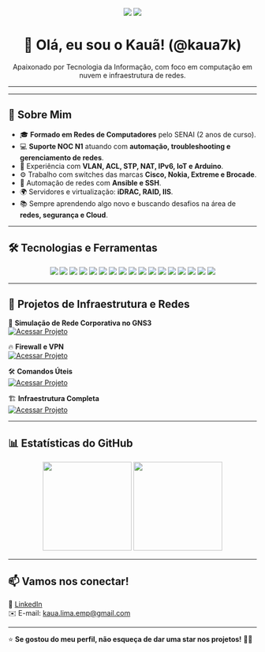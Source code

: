 <p align="center">
  <img src="https://i.gifer.com/Zl7n.gif">
  <img src="https://i.gifer.com/5Mys.gif">
</p>

<h1 align="center">👋 Olá, eu sou o Kauã! (@kaua7k)</h1>
<p align="center">
  Apaixonado por Tecnologia da Informação, com foco em computação em nuvem e infraestrutura de redes.
</p>

---

---


## 🚀 Sobre Mim  
- 🎓 **Formado em Redes de Computadores** pelo SENAI (2 anos de curso).  
- 💻 **Suporte NOC N1** atuando com **automação, troubleshooting e gerenciamento de redes**.  
- 🔧 Experiência com **VLAN, ACL, STP, NAT, IPv6, IoT e Arduino**.  
- ⚙️ Trabalho com switches das marcas **Cisco, Nokia, Extreme e Brocade**.  
- 🤖 Automação de redes com **Ansible e SSH**.  
- 🌍 Servidores e virtualização: **iDRAC, RAID, IIS**.  
- 📚 Sempre aprendendo algo novo e buscando desafios na área de **redes, segurança e Cloud**.  

---

## 🛠️ Tecnologias e Ferramentas  

<div align="center">
  <img src="https://img.shields.io/badge/Linux-FCC624?style=for-the-badge&logo=linux&logoColor=black" />
  <img src="https://img.shields.io/badge/Cisco-1BA0D7?style=for-the-badge&logo=cisco&logoColor=white" />
  <img src="https://img.shields.io/badge/Ansible-EE0000?style=for-the-badge&logo=ansible&logoColor=white" />
  <img src="https://img.shields.io/badge/GitHub-181717?style=for-the-badge&logo=github&logoColor=white" />
  <img src="https://img.shields.io/badge/Python-3776AB?style=for-the-badge&logo=python&logoColor=white" />
  <img src="https://img.shields.io/badge/IPv6-004C97?style=for-the-badge&logo=ipv6&logoColor=white" />
  <img src="https://img.shields.io/badge/IoT-FF6F00?style=for-the-badge&logo=internet-of-things&logoColor=white" />
  <img src="https://img.shields.io/badge/AWS-232F3E?style=for-the-badge&logo=amazon-aws&logoColor=white" />
  <img src="https://img.shields.io/badge/Azure-0078D4?style=for-the-badge&logo=microsoft-azure&logoColor=white" />
  <img src="https://img.shields.io/badge/Docker-2496ED?style=for-the-badge&logo=docker&logoColor=white" />
  <img src="https://img.shields.io/badge/Kubernetes-326CE5?style=for-the-badge&logo=kubernetes&logoColor=white" />
  <img src="https://img.shields.io/badge/Zabbix-CC0000?style=for-the-badge&logo=zabbix&logoColor=white" />
  <img src="https://img.shields.io/badge/Prometheus-E6522C?style=for-the-badge&logo=prometheus&logoColor=white" />
  <img src="https://img.shields.io/badge/Grafana-F46800?style=for-the-badge&logo=grafana&logoColor=white" />
  <img src="https://img.shields.io/badge/Nagios-269539?style=for-the-badge&logo=nagios&logoColor=white" />
  <img src="https://img.shields.io/badge/TCP/IP-007396?style=for-the-badge&logo=internet-protocol&logoColor=white" />
  <img src="https://img.shields.io/badge/MikroTik-FF6600?style=for-the-badge&logo=mikrotik&logoColor=white" />
</div>

---

## 🔹 Projetos de Infraestrutura e Redes  

📌 **Simulação de Rede Corporativa no GNS3**  
[![Acessar Projeto](https://img.shields.io/badge/-Acessar%20Projeto-2ea44f?style=for-the-badge)](https://github.com/kaua7k/Rede-Corporativa)  

🔥 **Firewall e VPN**  
[![Acessar Projeto](https://img.shields.io/badge/-Acessar%20Projeto-2ea44f?style=for-the-badge)](https://github.com/kaua7k/Firewall-vpn.git)  

🛠️ **Comandos Úteis**  
[![Acessar Projeto](https://img.shields.io/badge/-Acessar%20Projeto-2ea44f?style=for-the-badge)](https://github.com/kaua7k/Comandos_Uteis.git)  

🏗️ **Infraestrutura Completa**  
[![Acessar Projeto](https://img.shields.io/badge/-Acessar%20Projeto-2ea44f?style=for-the-badge)](https://github.com/kaua7k/Infra-Completa.git)  

---

## 📊 Estatísticas do GitHub   

<div align="center">
  <img height="180em" src="https://github-readme-stats.vercel.app/api?username=kaua7k&show_icons=true&theme=tokyonight&include_all_commits=true&count_private=true"/>
  <img height="180em" src="https://github-readme-streak-stats.herokuapp.com/?user=kaua7k&theme=tokyonight"/>
</div>

---

## 📫 Vamos nos conectar!  

🔹 [LinkedIn](https://www.linkedin.com/in/kaua7k)  
✉️ E-mail: [kaua.lima.emp@gmail.com](mailto:kaua.lima.emp@gmail.com)  

---

⭐ **Se gostou do meu perfil, não esqueça de dar uma star nos projetos!** 🚀✨
